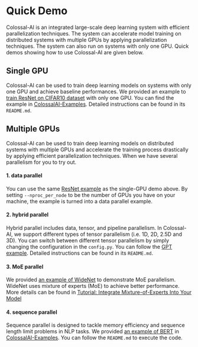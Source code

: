 # Quick Demo

Colossal-AI is an integrated large-scale deep learning system with efficient parallelization techniques. The system can
accelerate model training on distributed systems with multiple GPUs by applying parallelization techniques. The system
can also run on systems with only one GPU. Quick demos showing how to use Colossal-AI are given below.

## Single GPU

Colossal-AI can be used to train deep learning models on systems with only one GPU and achieve baseline
performances. We provided an example to [train ResNet on CIFAR10 dataset](https://github.com/hpcaitech/ColossalAI-Examples/tree/main/image/resnet)
with only one GPU. You can find the example in [ColossalAI-Examples](https://github.com/hpcaitech/ColossalAI-Examples).
Detailed instructions can be found in its `README.md`.

## Multiple GPUs

Colossal-AI can be used to train deep learning models on distributed systems with multiple GPUs and accelerate the
training process drastically by applying efficient parallelization techniques. When we have several parallelism for you
to try out.

#### 1. data parallel

You can use the same [ResNet example](https://github.com/hpcaitech/ColossalAI-Examples/tree/main/image/resnet) as the
single-GPU demo above. By setting `--nproc_per_node` to be the number of GPUs you have on your machine, the example
is turned into a data parallel example.

#### 2. hybrid parallel

Hybrid parallel includes data, tensor, and pipeline parallelism. In Colossal-AI, we support different types of tensor
parallelism (i.e. 1D, 2D, 2.5D and 3D). You can switch between different tensor parallelism by simply changing the configuration
in the `config.py`. You can follow the [GPT example](https://github.com/hpcaitech/ColossalAI-Examples/tree/main/language/gpt).
Detailed instructions can be found in its `README.md`.

#### 3. MoE parallel

We provided [an example of WideNet](https://github.com/hpcaitech/ColossalAI-Examples/tree/main/image/widenet) to demonstrate
MoE parallelism. WideNet uses mixture of experts (MoE) to achieve better performance. More details can be found in
[Tutorial: Integrate Mixture-of-Experts Into Your Model](../advanced_tutorials/integrate_mixture_of_experts_into_your_model.md)

#### 4. sequence parallel

Sequence parallel is designed to tackle memory efficiency and sequence length limit problems in NLP tasks. We provided
[an example of BERT](https://github.com/hpcaitech/ColossalAI-Examples/tree/main/language/bert/sequene_parallel) in
[ColossalAI-Examples](https://github.com/hpcaitech/ColossalAI-Examples). You can follow the `README.md` to execute the code.
